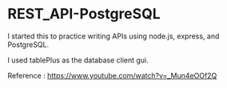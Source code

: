 # REST_API-PostgreSQL
I started this to practice writing APIs using node.js, express, and PostgreSQL.

I used tablePlus as the database client gui.

Reference : https://www.youtube.com/watch?v=_Mun4eOOf2Q
